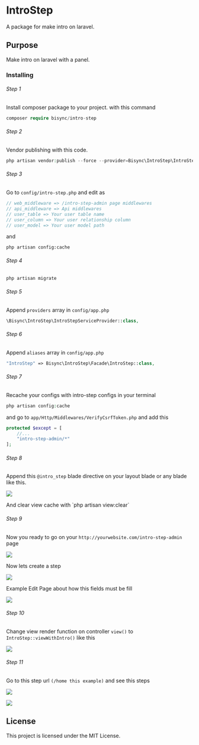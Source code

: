 # IntroStep

A package for make intro on laravel.

## Purpose

Make intro on laravel with a panel.

### Installing

###### Step 1
Install composer package to your project.
with this command
```php
composer require bisync/intro-step
```
###### Step 2
Vendor publishing with this code.
```php
php artisan vendor:publish --force --provider=Bisync\IntroStep\IntroStepServiceProvider
```
###### Step 3
Go to `config/intro-step.php` and edit as 

```php
// web_middleware => /intro-step-admin page middlewares
// api_middleware => Api middlewares
// user_table => Your user table name
// user_column => Your user relationship column
// user_model => Your user model path
```
and
```
php artisan config:cache
```
###### Step 4
```php
php artisan migrate
```

###### Step 5
Append `providers` array in `config/app.php`
```php
\Bisync\IntroStep\IntroStepServiceProvider::class,
```

###### Step 6
Append `aliases` array in `config/app.php`
```php
"IntroStep" => Bisync\IntroStep\Facade\IntroStep::class,
```

###### Step 7
Recache your configs with intro-step configs in your terminal
```php
php artisan config:cache
```
and go to `app/Http/Middlewares/VerifyCsrfToken.php` and add this

```php
protected $except = [
    //...
    "intro-step-admin/*"
];
```



###### Step 8
Append this `@intro_step` blade directive on your layout blade or any blade like this.
<p><img src="https://github.com/whthT/intro-step/blob/master/src/docs/blade-directive.png"></p>
And clear view cache with `php artisan view:clear`

###### Step 9
Now you ready to go on your `http://yourwebsite.com/intro-step-admin` page
<p><img src="https://github.com/whthT/intro-step/blob/master/src/docs/step-list.png"></p>
Now lets create a step
<p><img src="https://github.com/whthT/intro-step/blob/master/src/docs/create-new-step.png"></p>

Example Edit Page about how this fields must be fill
<p><img src="https://github.com/whthT/intro-step/blob/master/src/docs/edit-step.png"></p>

###### Step 10
Change view render function on controller `view()` to `IntroStep::viewWithIntro()` like this
<p><img src="https://github.com/whthT/intro-step/blob/master/src/docs/view-with-intro.png"></p>

###### Step 11
Go to this step url `(/home this example)` and see this steps
<p><img src="https://github.com/whthT/intro-step/blob/master/src/docs/home-blade-code.png"></p>
<p><img src="https://github.com/whthT/intro-step/blob/master/src/docs/home-blade.png"></p>

## License

This project is licensed under the MIT License.
